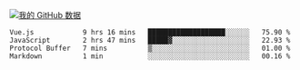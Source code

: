 [![我的 GitHub 数据](https://github-readme-stats.vercel.app/api?username=unbrain&?theme=dark)]()

<!--START_SECTION:waka-->
```text
Vue.js            9 hrs 16 mins   ███████████████████░░░░░░   75.90 % 
JavaScript        2 hrs 47 mins   █████▓░░░░░░░░░░░░░░░░░░░   22.93 % 
Protocol Buffer   7 mins          ▒░░░░░░░░░░░░░░░░░░░░░░░░   01.00 % 
Markdown          1 min           ░░░░░░░░░░░░░░░░░░░░░░░░░   00.16 % 
```
<!--END_SECTION:waka-->
